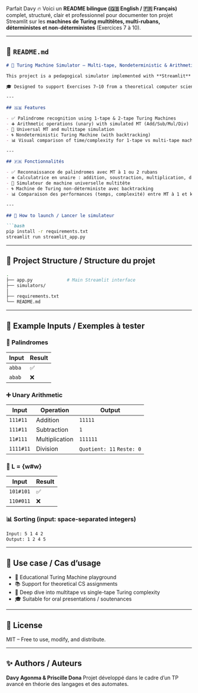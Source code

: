 Parfait Davy 🔥 Voici un **README bilingue (🇬🇧 English / 🇫🇷 Français)** complet, structuré, clair et professionnel pour documenter ton projet Streamlit sur les **machines de Turing multitêtes, multi-rubans, déterministes et non-déterministes** (Exercices 7 à 10).

---

## 📄 `README.md`

````markdown
# 🧠 Turing Machine Simulator – Multi-tape, Nondeterministic & Arithmetic MT

This project is a pedagogical simulator implemented with **Streamlit** to explore advanced Turing Machine concepts through interactive examples.

🎓 Designed to support Exercises 7–10 from a theoretical computer science curriculum.

---

## 🇬🇧 Features

- ✅ Palindrome recognition using 1-tape & 2-tape Turing Machines  
- ➕ Arithmetic operations (unary) with simulated MT (Add/Sub/Mul/Div)  
- 🧩 Universal MT and multitape simulation  
- 🌀 Nondeterministic Turing Machine (with backtracking)  
- 📊 Visual comparison of time/complexity for 1-tape vs multi-tape machines  

---

## 🇫🇷 Fonctionnalités

- ✅ Reconnaissance de palindromes avec MT à 1 ou 2 rubans  
- ➕ Calculatrice en unaire : addition, soustraction, multiplication, division  
- 🧩 Simulateur de machine universelle multitête  
- 🌀 Machine de Turing non-déterministe avec backtracking  
- 📊 Comparaison des performances (temps, complexité) entre MT à 1 et k rubans  

---

## 🚀 How to launch / Lancer le simulateur

```bash
pip install -r requirements.txt
streamlit run streamlit_app.py
````

---

## 📁 Project Structure / Structure du projet

```bash
.
├── app.py             # Main Streamlit interface
├── simulators/
│
├── requirements.txt
└── README.md
```

---

## 🧪 Example Inputs / Exemples à tester

### 🔄 Palindromes

| Input  | Result |
| ------ | ------ |
| `abba` | ✅      |
| `abab` | ❌      |

### ➕ Unary Arithmetic

| Input     | Operation      | Output                    |
| --------- | -------------- | ------------------------- |
| `111#11`  | Addition       | `11111`                   |
| `111#11`  | Subtraction    | `1`                       |
| `11#111`  | Multiplication | `111111`                  |
| `1111#11` | Division       | `Quotient: 11` `Reste: 0` |

### 🧩 L = {w#w}

| Input     | Result |
| --------- | ------ |
| `101#101` | ✅      |
| `110#011` | ❌      |

### 📊 Sorting (input: space-separated integers)

```txt
Input: 5 1 4 2  
Output: 1 2 4 5
```

---

## 📘 Use case / Cas d’usage

* 🏫 Educational Turing Machine playground
* 📚 Support for theoretical CS assignments
* 🧠 Deep dive into multitape vs single-tape Turing complexity
* 🎓 Suitable for oral presentations / soutenances

---

## 🧾 License

MIT – Free to use, modify, and distribute.

---

## ✨ Authors / Auteurs

**Davy Agonma & Priscille Dona**
Projet développé dans le cadre d’un TP avancé en théorie des langages et des automates.

```

